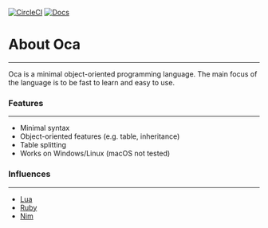  [![CircleCI](https://img.shields.io/circleci/project/github/RedSparr0w/node-csgo-parser.svg)](https://circleci.com/gh/OllieBerzs/oca/tree/master) [![Docs](https://img.shields.io/readthedocs/pip/stable.svg)](https://ollieberzs.github.io/oca/)
# **About Oca**
___
Oca is a minimal object-oriented programming language. The main focus of the language is to be fast to learn and easy to use.

### **Features**
___
* Minimal syntax
* Object-oriented features (e.g. table, inheritance)
* Table splitting
* Works on Windows/Linux (macOS not tested)

### **Influences**
___
* [Lua](https://www.lua.org/)
* [Ruby](https://www.ruby-lang.org/en/)
* [Nim](https://nim-lang.org/)
